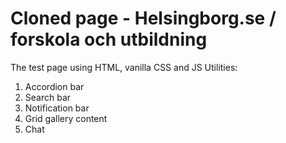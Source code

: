 # Cloned page - Helsingborg.se / forskola och utbildning
The test page using HTML, vanilla CSS and JS
Utilities:
1. Accordion bar
2. Search bar
3. Notification bar
4. Grid gallery content
5. Chat
